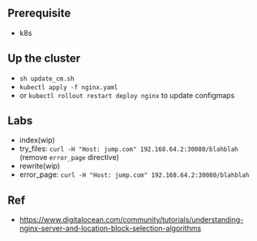 ## Prerequisite
- k8s

## Up the cluster
- `sh update_cm.sh`
- `kubectl apply -f nginx.yaml`
- or `kubectl rollout restart deploy nginx` to update configmaps

## Labs
- index(wip)
- try_files: `curl -H "Host: jump.com" 192.168.64.2:30080/blahblah` (remove `error_page` directive)
- rewrite(wip)
- error_page: `curl -H "Host: jump.com" 192.168.64.2:30080/blahblah`

## Ref
- https://www.digitalocean.com/community/tutorials/understanding-nginx-server-and-location-block-selection-algorithms


